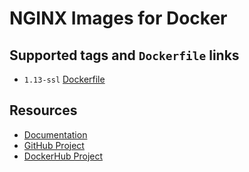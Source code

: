 # NGINX Images for Docker

## Supported tags and `Dockerfile` links

* `1.13-ssl` [Dockerfile](https://github.com/cornernote/docker-nginx/blob/master/Dockerfile)

## Resources

* [Documentation](https://github.com/cornernote/docker-nginx/tree/master/docs)
* [GitHub Project](https://github.com/cornernote/docker-nginx)
* [DockerHub Project](https://hub.docker.com/r/cornernote/nginx/)
